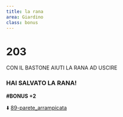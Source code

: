 ```yaml
---
title: la rana
area: Giardino
class: bonus
---
```

# 203
CON IL BASTONE AIUTI LA RANA AD USCIRE

### HAI SALVATO LA RANA!

**#BONUS +2**

⬇️ [89-parete_arrampicata](89-parete_arrampicata.md)
